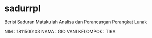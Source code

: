# sadurrpl
Berisi Saduran Matakuliah Analisa dan Perancangan Perangkat Lunak

NIM : 1811500103
NAMA  : GIO VANI
KELOMPOK  : TI6A

